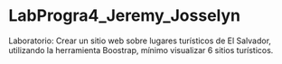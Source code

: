 # LabProgra4_Jeremy_Josselyn
Laboratorio: Crear un sitio web sobre lugares turísticos de El Salvador, utilizando la herramienta Boostrap, mínimo visualizar 6 sitios turísticos.
